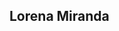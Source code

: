 ## Lorena Miranda

<!--
**Miranda1509/Miranda1509** is a ✨ _special_ ✨ repository because its `README.md` (this file) appears on your GitHub profile.
.
-estou estudando no alura 
-estou me desenvolvendo na linguagem javaScript 
-utilizo este espaço para minha organização e compartilhamento dos meus projetos desenvolvidos 

